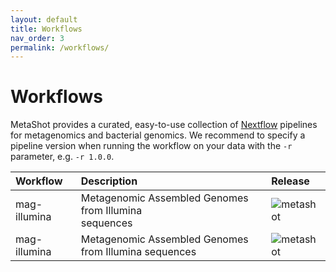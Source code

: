 ```yaml
---
layout: default
title: Workflows
nav_order: 3
permalink: /workflows/
---
```


# Workflows

MetaShot provides a curated, easy-to-use collection of [Nextflow](nextflow.io)
pipelines for metagenomics and bacterial genomics. We recommend to specify a
pipeline version when running the workflow on your data with the `-r` parameter,
e.g. `-r 1.0.0`.


| Workflow              | Description                                                             | Release                                                                                                    |
|:----------------------|:------------------------------------------------------------------------|:-----------------------------------------------------------------------------------------------------------|
| mag-illumina          | Metagenomic Assembled Genomes from Illumina<br>sequences                | ![metashot](https://img.shields.io/github/v/release/metashot/mag-illumina?sort=semver)                     |
| mag-illumina          | Metagenomic Assembled Genomes from Illumina sequences                   | ![metashot](https://img.shields.io/github/v/release/metashot/mag-illumina?sort=semver)                     |
